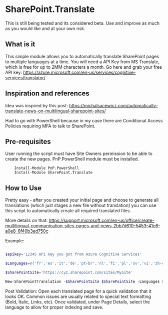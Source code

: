 # SharePoint.Translate
This is still being tested and its considered beta. Use and improve as much as you would like and at your own risk.

## What is it
This simple module allows you to automatically translate SharePoint pages to multiple languages at a time.
You will need a API Key from MS Translate, which is free for up to 2MM characters a month.
Go here and grab your free API key: https://azure.microsoft.com/en-us/services/cognitive-services/translator/

## Inspiration and references
Idea was inspired by this post:
https://michalsacewicz.com/automatically-translate-news-on-multilingual-sharepoint-sites/

Had to go with PowerShell because in my case there are Conditional Access Policies requiring MFA to talk to SharePoint.

## Pre-requisites
User running the script must have Site Owners permission to be able to create the new pages.
PnP.PowerShell module must be installed.
``` 
    Install-Module PnP.PowerShell 
    Install-Module SharePoint.Translate
``` 

## How to Use
Pretty easy - after you created your initial page and choose to generate all translations (which just stages a new file without translation)
you can use this script to automatically create all required translated files. 

More details on that:
https://support.microsoft.com/en-us/office/create-multilingual-communication-sites-pages-and-news-2bb7d610-5453-41c6-a0e8-6f40b3ed750c

Example:
```powershell

$apikey='12345 API Key you got from Azure Cognitive Services'

$Languages=@('fr';'es';'it';'de','pt-br','nl','fi','pl','sv','vi','zh-chs')

$SharePointSite='https://cyz.sharepoint.com/sites/MySite'

New-SharePointTranslation -$SharePointSite $SharePointSite -Languages $Languages -$PageToTranslate 'MyPage.aspx' -APIKey $APIKey
```

Post Validation:
Open each translated page for a quick validation that it looks OK. Common issues are usually related to special text formatting (Bold, Italic, Links, etc). 
Once validated, under Page Details, select the language to allow for proper indexing and save.

